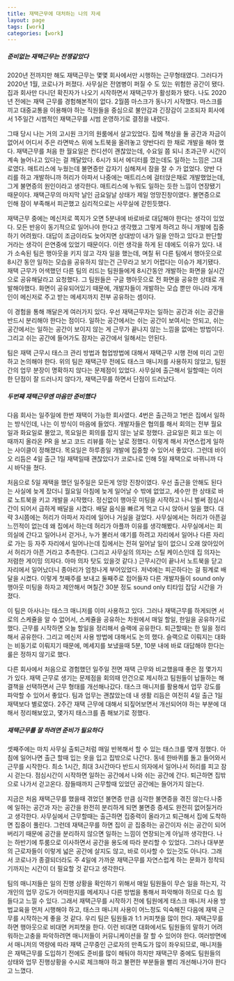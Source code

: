 ```yaml
---
title: 재택근무에 대처하는 나의 자세 
layout: page
tags: [work]
categories: [work]
---
```




##### 준비없는 재택근무는 전쟁같았다

2020년 전까지만 해도 재택근무는 몇몇 회사에서만 시행하는 근무형태였다. 그러다가 2020년 1월, 코로나가 퍼졌다. 사무실은 전염병이 퍼질 수 도 있는 위험한 공간이 됐다. 집과 회사만 다니던 확진자가 나오기 시작하면서 재택근무가 활성화가 됐다. 나도 2020년 전에는 재택 근무를 경험해본적이 없다. 2월쯤 마스크가 동나기 시작했다. 마스크를 끼고 대중교통을 이용해야 하는 직원들을 중심으로 불안감과 긴장감이 고조되자 회사에서 1주일간 시범적인 재택근무를 시범 운영하기로 결정을 내렸다.

그때 당시 나는 거의 고시원 크기의 원룸에서 살고있었다. 집에 책상을 둘 공간과 자금이 없어서 어디서 주은 라면박스 위에 노트북을 올려놓고 양반다리 한 채로 개발을 해야 했다. 재택근무를 처음 한 월요일은 컨디션이 괜찮았는데, 수요일 쯤 되니 초과근무 시간이 계속 늘어나고 있다는 걸 깨달았다. 6시가 되서 에디터를 껐는데도 일하는 느낌은 그대로였다. 매트리스에 누웠는데 불면증만 갑자기 심해져서 잠을 잘 수 가 없었다. 양반 다리를 하고 개발하니까 허리가 아파서 나중에는 매트리스에 걸터앉은채로 개발했었는데, 그게 불면증의 원인이라고 생각한다. 매트리스에 누워도 일하는 듯한 느낌이 연장됐기 때문이다. 재택근무의 마지막 날인 금요일날 상태가 제일 엉망진창이였다. 불면증으로 인해 잠이 부족해서 피곤했고 심리적으로는 사무실에 갇힌듯했다. 

재택근무 중에는 메신저로 쪽지가 오면 5분내에 바로바로 대답해야 한다는 생각이 있었다. 모든 반응이 동기적으로 일어나야 한다고 생각했고 그렇게 하려고 하니 개발에 집중하기 어려웠다. 대답이 조금이라도 늦어지면 상대방이 내가 일을 안하고 있다고 판단할거라는 생각이 은연중에 있었기 때문이다. 이런 생각을 하게 된 데에도 이유가 있다. 내가 소속된 팀은 행아웃을 키지 않고 각자 일을 했는데, 며칠 뒤 다른 팀에서 행아웃으로 8시간 동안 일하는 모습을 공유하지 않는건 근무라고 보기 어렵다는 이슈가 제기됐다. 재택 근무가 어색했던 다른 팀의 리드는 팀원들에게 8시간동안 개발하는 화면을 실시간으로 공유해달라고 요청했다. 그 팀원들은 구글 행아웃으로 전 화면을 공유한 상태로 개발해야했다. 화면이 공유되어있기 때문에, 개발자들이 개발하는 모습 뿐만 아니라 개개인이 메신저로 주고 받는 메세지까지 전부 공유하는 셈이다. 

이 경험을 통해 깨달은게 여러가지 있다. 우선 재택근무자는 일하는 공간과 쉬는 공간을 반드시 분리해야 한다는 점이다. 일하는 공간에서는 쉬는 공간이 보여서는 안되고, 쉬는 공간에서는 일하는 공간이 보이지 않는 게 근무가 끝나지 않는 느낌을 없애는 방법이다. 그리고 쉬는 공간에 들어가도 잠자는 공간에서 일해서는 안된다. 

팀은 재택 근무시 태스크 관리 방법과 협업방법에 대해서 재택근무 시행 전에 미리 고민하고 논의해야 한다. 위의 팀은 재택근무 전에도 태스크 매니저를 사용하지 않았고, 팀원간의 업무 분장이 명확하지 않다는 문제점이 있었다. 사무실에 출근해서 일할때는 이러한 단점이 잘 드러나지 않다가, 재택근무를 하면서 단점이 드러났다. 



##### 두번째 재택근무엔 마음만 준비했다

다음 회사는 일주일에 한번 재택이 가능한 회사였다. 4번은 출근하고 1번은 집에서 일하는 방식인데, 나는 이 방식이 마음에 들었다. 개발자들은 협의를 해서 회의는 전부 월요일과 화요일로 몰았고, 목요일은 회의를 잡지 않는 날로 정했다. 금요일은 회고 또는 이때까지 올라온 PR 을 보고 코드 리뷰를 하는 날로 정했다. 이렇게 해서 자연스럽게 일하는 사이클이 정해졌다. 목요일은 하루종일 개발에 집중할 수 있어서 좋았다. 그런데 바이오 리듬은 4일 출근 1일 재택일때 괜찮았다가 코로나로 인해 5일 재택으로 바뀌니까 다시 바닥을 쳤다.

처음으로 5일 재택을 했던 일주일은 모든게 엉망 진창이였다. 우선 출근을 안해도 된다는 사실에 늦게 잤더니 월요일 아침에 늦게 일어날 수 밖에 없었고, 세수만 한 상태로 바로 노트북을 키고 개발을 시작했다. 정신없이 행아웃 미팅을 시작하고 나니 벌써 점심시간이 되어서 급하게 배달을 시켰다. 배달 음식을 빠르게 먹고 다시 앉아서 일을 했다. 대략 3시쯤에는 허리가 아파서 자리에 일어나 거실을 걸었다. 사무실에서는 허리가 아픈걸 느낀적이 없는데 왜 집에서 하는데 허리가 아플까 이유를 생각해봤다. 사무실에서는 회의실에 간다고 일어나서 걷거나, 누가 불러서 얘기를 하려고 자리에서 일어나 다른 자리로 가는 등 자주 자리에서 일어나는데 집에서는 전혀 일어날 일이 없으니 오래 앉아있어서 허리가 아픈 거라고 추측한다. (그리고 사무실의 의자는 스틸 케이스인데 집 의자는 저렴한 게이밍 의자다. 아마 의자 탓도 있을것 같다.)  근무시간이 끝나서 노트북을 닫고 자리에서 일어났더니 종아리가 엄청나게 부어있었다. 저녁에는 피곤하다는 걸 핑계로 배달을 시켰다. 이렇게 첫째주를 보내고 둘째주로 접어들자 다른 개발자들이 sound only 행아웃 미팅을 하자고 제안해서 며칠간 30분 정도 sound only 티타임 잡담 시간을 가졌다. 

이 팀은 아사나는 태스크 매니저를 이미 사용하고 있다. 그러나 재택근무를 하게되면 서로의 스케쥴을 알 수 없어서, 스케쥴을 공유하는 차원에서 매일 할일, 한일을 공유하기로 했다. 근무를 시작하면 오늘 할일을 정리해서 슬랙에 공유한다. 퇴근할때는 한 일을 정리해서 공유한다. 그리고 메신저 사용 방법에 대해서도 논의 했다. 슬랙으로 이뤄지는 대화는 비동기로 이뤄지기 때문에, 메세지를 보냈을때 5분, 10분 내에 바로 대답해야 한다는 룰은 정하지 않기로 했다. 

다른 회사에서 처음으로 경험했던 일주일 전면 재택 근무와 비교했을때 좋은 점 몇가지가 있다. 재택 근무로 생기는 문제점을 회의때 안건으로 제시하고 팀원들이 납들하는 해결책을 선택하면서 근무 형태를 개선해나갔다. 태스크 매니저를 활용해서 업무 강도를 파악할 수 있어서 좋았다. 팀과 업무는 괜찮았는데 내 생활 리듬은 여전히 4일 출근 1일 재택보다 별로였다. 2주간 재택 근무에 대해서 되짚어보면서 개선되어야 하는 부분에 대해서 정리해보았고, 몇가지 태스크를 좀 해보기로 정했다.



##### 재택근무를 잘 하려면 준비가 필요하다

셋째주에는 마치 사무실 출퇴근처럼 매일 반복해서 할 수 있는 태스크를 몇개 정했다. 아침에 일어나면 출근 할때 입는 옷을 입고 집밖으로 나간다. 동네 한바퀴를 돌고 들어와서 근무를 시작한다. 최소 1시간, 최대 3시간마다 반드시 의자에서 일어나서 허리를 피고 잠시 걷는다. 점심시간이 시작하면 일하는 공간에서 나와 쉬는 공간에 간다. 퇴근하면 집밖으로 나가서 걷고온다. 잠들때까지 근무할때 있었던 공간에는 들어가지 않는다.

지금은 처음 재택근무를 했을때 겪었던 불면증 만큼 심각한 불면증을 겪진 않는다.나중에 일하는 공간과 자는 공간을 완전히 분리하게 되면 불면증 증세도 완전히 없어질거라고 생각한다. 사무실에서 근무할때는 출근하면 집중력이 올라가고 퇴근해서 집에 도착하면 집중이 풀린다. 그런데 재택근무를 하면 집이 곧 집중하는 공간이자 쉬는 공간이 되어버리기 때문에 공간을 분리하지 않으면 일하는 느낌이 연장되는게 아닐까 생각한다. 나는 하반기에 투룸으로 이사하면서 공간을 용도에 따라 분리할 수 있었다. 그러나 대부분의 근로자들이 이렇게 넓은 공간에 살지도 않고, 바로 이사할 수 있는것도 아니다. 그래서 코로나가 종결되더라도 주 4일에 가까운 재택근무를 자연스럽게 하는 문화가 정착되기까지는 시간이 더 필요할 것 같다고 생각한다. 

팀의 매니저들은 일의 진행 상황을 확인하기 위해서 매일 팀원들이 무슨 일을 하는지, 각 개인의 업무 강도가 어떠한지를 메세지나 다른 방법을 통해서 파악해야 하므로 다소 힘들다고 느낄 수 있다. 그래서 재택근무를 시작하기 전에 팀원에게 태스크 매니저 사용 방법교육을 먼저 시행해야 하고, 태스크 매니저 사용이 어느정도 익숙해진 다음에 재택 근무를 시작하는게 좋을 것 같다. 우리 팀은 팀원들과 1:1 커피챗을 많이 한다. 재택근무를 하면 행아웃으로 비대면 커피챗을 한다. 이런 비대면 대화에서도 팀원들의 말하기 어려워하는고충을 파악하려면 매니저들이 커뮤니케이션을 잘 할 수 있어야 한다. 여러방면에서 매니저의 역량에 따라 재택 근무중인 근로자의 만족도가 많이 좌우되므로, 매니저들은 재택근무를 도입하기 전에도 준비를 많이 해둬야 하지만 재택근무 중에도 팀원들의 상태와 업무 진행상황을 수시로 체크해야 하고 불편한 부분들을 빨리 개선해나가야 한다고 느꼈다.

